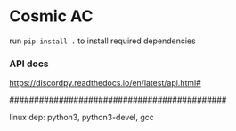 # Cosmic AC

run `pip install .` to install required dependencies

### API docs
https://discordpy.readthedocs.io/en/latest/api.html#

############################################

linux dep: python3, python3-devel, gcc
